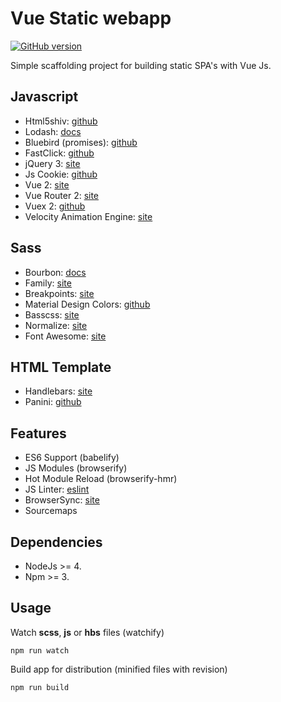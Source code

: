 Vue Static webapp
=================

[![GitHub version](https://badge.fury.io/gh/npulidom%2Fvue-webapp.svg)](https://badge.fury.io/gh/npulidom%2Fvue-webapp)

Simple scaffolding project for building static SPA's with Vue Js.

## Javascript

- Html5shiv: [github](https://github.com/aFarkas/html5shiv)
- Lodash: [docs](https://lodash.com/docs)
- Bluebird (promises): [github](https://github.com/petkaantonov/bluebird)
- FastClick: [github](https://github.com/ftlabs/fastclick)
- jQuery 3: [site](https://jquery.com/)
- Js Cookie: [github](https://github.com/js-cookie/js-cookie)
- Vue 2: [site](https://vuejs.org/)
- Vue Router 2: [site](http://router.vuejs.org/)
- Vuex 2: [github](https://github.com/vuejs/vuex)
- Velocity Animation Engine: [site](https://julian.com/)

## Sass

- Bourbon: [docs](http://bourbon.io/docs/)
- Family: [site](https://lukyvj.github.io/family.scss/)
- Breakpoints: [site](https://github.com/at-import/breakpoint)
- Material Design Colors: [github](https://github.com/themekit/sass-md-colors)
- Basscss: [site](http://www.basscss.com/)
- Normalize: [site](https://necolas.github.io/normalize.css/)
- Font Awesome: [site](http://fontawesome.io/)

## HTML Template

- Handlebars: [site](http://handlebarsjs.com/)
- Panini: [github](https://github.com/zurb/panini)

## Features

- ES6 Support (babelify)
- JS Modules (browserify)
- Hot Module Reload (browserify-hmr)
- JS Linter: [eslint](http://eslint.org/)
- BrowserSync: [site](https://www.browsersync.io/)
- Sourcemaps

## Dependencies

- NodeJs >= 4.
- Npm >= 3.

## Usage

Watch **scss**, **js** or **hbs** files (watchify)
```
npm run watch
```

Build app for distribution (minified files with revision)
```
npm run build
```
